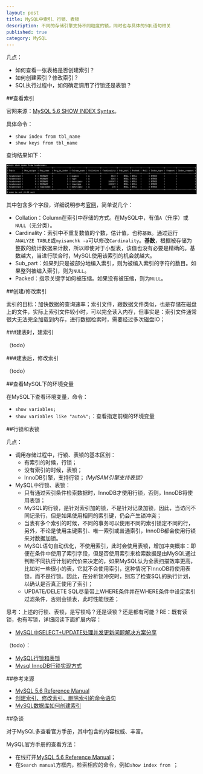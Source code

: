 ```yaml
---
layout: post
title: MySQL中索引、行锁、表锁
description: 不同的存储引擎支持不同粒度的锁，同时也与具体的SQL语句相关
published: true
category: MySQL
---
```


几点：

* 如何查看一张表格是否创建索引？
* 如何创建索引？修改索引？
* SQL执行过程中，如何确定调用了行锁还是表锁？


##查看索引

官网来源：[MySQL 5.6 SHOW INDEX Syntax][MySQL 5.6 SHOW INDEX Syntax]。

具体命令：

* `show index from tbl_name`
* `show keys from tbl_name`

查询结果如下：

![](/images/mysql-index-instance-1/show-index.png)

其中包含多个字段，详细说明参考[官网][MySQL 5.6 SHOW INDEX Syntax]，简单说几个：

* Collation：Column在索引中存储的方式。在MySQL中，有值`A`（升序）或`NULL`（无分类）。
* Cardinality：索引中不重复数值的个数，估计值，也称`基数`。通过运行`ANALYZE TABLE`或`myisamchk -a`可以修改`Cardinality`。**基数**，根据被存储为整数的统计数据来计数，所以即使对于小型表，该值也没有必要是精确的。基数越大，当进行联合时，MySQL使用该索引的机会就越大。
* Sub_part：如果列只是被部分地编入索引，则为被编入索引的字符的数目。如果整列被编入索引，则为`NULL`。
* Packed：指示关键字如何被压缩。如果没有被压缩，则为`NULL`。


##创建/修改索引

索引的目标：加快数据的查询速率；索引文件，跟数据文件类似，也是存储在磁盘上的文件，实际上索引文件较小时，可以完全读入内存，但事实是：索引文件通常很大无法完全加载到内存，进行数据检索时，需要经过多次磁盘IO；

###建表时，建索引


（todo）





###建表后，修改索引


（todo）



##查看MySQL下的环境变量

在MySQL下查看环境变量，命令：

* `show variables;`
* `show variables like "auto%";`：查看指定前缀的环境变量


##行锁和表锁

几点：

* 调用存储过程中，行锁、表锁的基本区别：
	* 有索引的时候，行锁；
	* 没有索引的时候，表锁；
	* InnoDB引擎，支持行锁；*（MyISAM引擎支持表锁）*
* MySQL中行锁、表锁：
	* 只有通过索引条件检索数据时，InnoDB才使用行锁，否则，InnoDB将使用表锁；
	* MySQL的行锁，是针对索引加的锁，不是针对记录加锁，因此，当访问不同记录行，但是如果使用相同的索引键，仍会产生锁冲突；
	* 当表有多个索引的时候，不同的事务可以使用不同的索引锁定不同的行，另外，不论是使用主键索引、唯一索引或普通索引，InnoDB都会使用行锁来对数据加锁。
	* MySQL语句自动优化，不使用索引，此时会使用表锁，增加冲突概率：即便在条件中使用了索引字段，但是否使用索引来检索数据是由MySQL通过判断不同执行计划的代价来决定的，如果MySQL认为全表扫描效率更高，比如对一些很小的表，它就不会使用索引，这种情况下InnoDB将使用表锁，而不是行锁。因此，在分析锁冲突时，别忘了检查SQL的执行计划，以确认是否真正使用了索引；
	* UPDATE/DELETE SQL尽量带上WHERE条件并在WHERE条件中设定索引过滤条件，否则会锁表，此时性能很差；

思考：上述的行锁、表锁，是写锁吗？还是读锁？还是都有可能？RE：既有读锁，也有写锁，详细阅读下面扩展内容：

* [MySQL中SELECT+UPDATE处理并发更新问题解决方案分享]









（todo）：

* [MySQL行锁和表锁]
* [Mysql InnoDB行锁实现方式]

























##参考来源

* [MySQL 5.6 Reference Manual][MySQL 5.6 Reference Manual]
* [创建索引、修改索引、删除索引的命令语句][创建索引、修改索引、删除索引的命令语句]
* [MySQL数据库如何创建索引][MySQL数据库如何创建索引]





##杂谈

对于MySQL多查看官方手册，其中包含的内容权威、丰富。

MySQL官方手册的查看方法：

* 在线打开[MySQL 5.6 Reference Manual][MySQL 5.6 Reference Manual]；
* 在`Search manual`方框内，检索相应的命令，例如`show index from `；








[NingG]:    http://ningg.github.com  "NingG"


[MySQL 5.6 Reference Manual]:			http://dev.mysql.com/doc/refman/5.6/en/index.html
[MySQL 5.6 SHOW INDEX Syntax]:			http://dev.mysql.com/doc/refman/5.6/en/show-index.html

[创建索引、修改索引、删除索引的命令语句]:			http://www.cnblogs.com/mfryf/p/3642667.html
[MySQL数据库如何创建索引]:							http://jingyan.baidu.com/article/da1091fbd166ff027849d687.html

[MySQL行锁和表锁]:						http://keshion.iteye.com/blog/1409563
[Mysql InnoDB行锁实现方式]:				http://www.2cto.com/database/201208/145888.html

[MySQL中SELECT+UPDATE处理并发更新问题解决方案分享]:		http://www.jb51.net/article/50103.htm




